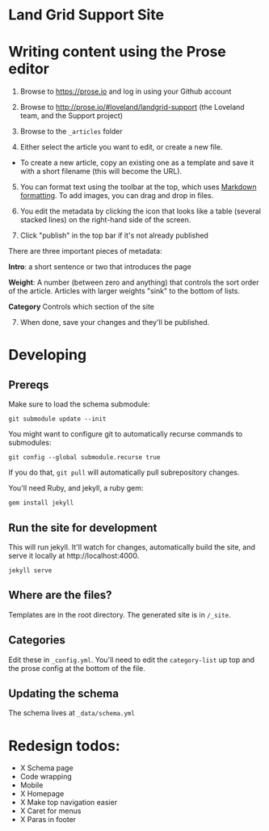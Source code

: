 # Land Grid Support Site

# Writing content using the Prose editor

1.  Browse to https://prose.io and log in using your Github account

2.  Browse to http://prose.io/#loveland/landgrid-support (the Loveland team, and the Support project)

3.  Browse to the `_articles` folder

4.  Either select the article you want to
    edit, or create a new file.

- To create a new article, copy an existing
  one as a template and save it with a short filename (this will become the URL).

5.  You can format text using the toolbar at the top, which uses [Markdown formatting](https://github.com/adam-p/markdown-here/wiki/Markdown-Cheatsheet). To add images, you can drag and drop in files.

6.  You edit the metadata by clicking the icon that looks like a table (several
    stacked lines) on the right-hand side of the screen.
    
7.  Click "publish" in the top bar if it's not already published

There are three important pieces of metadata:

**Intro**: a short sentence or two that introduces the page

**Weight**: A number (between zero and anything) that controls the sort order
of the article. Articles with larger weights "sink" to the bottom of lists.

**Category**
Controls which section of the site

7.  When done, save your changes and they'll be published.

# Developing

## Prereqs

Make sure to load the schema submodule: 

```
git submodule update --init
```

You might want to configure git to automatically recurse commands to submodules:

```
git config --global submodule.recurse true
```

If you do that, `git pull` will automatically pull subrepository changes. 

You'll need Ruby, and jekyll, a ruby gem:

`gem install jekyll`

## Run the site for development

This will run jekyll. It'll watch for changes, automatically build the site,
and serve it locally at http://localhost:4000.

`jekyll serve`

## Where are the files?

Templates are in the root directory. The generated site is in `/_site`.

## Categories

Edit these in `_config.yml`. You'll need to edit the `category-list` up top and
the prose config at the bottom of the file.

## Updating the schema 

The schema lives at `_data/schema.yml`

# Redesign todos: 
- X Schema page
- Code wrapping 
- Mobile
- X Homepage
- X Make top navigation easier 
- X Caret for menus
- X Paras in footer
